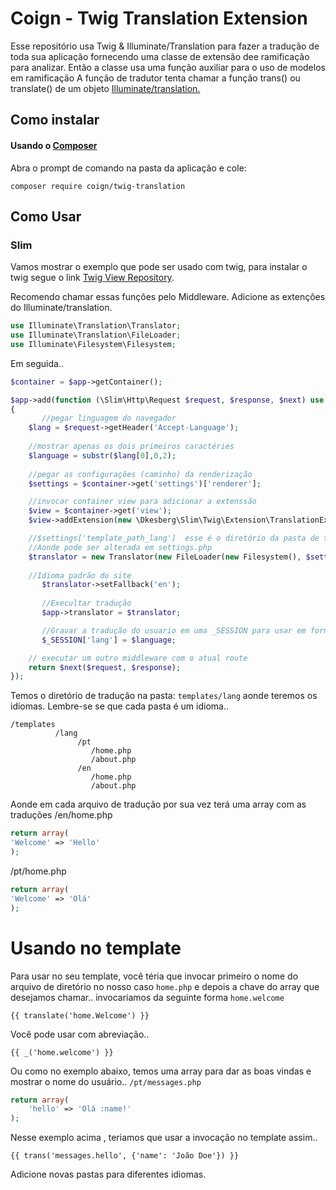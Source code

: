 # Coign - Twig Translation Extension

Esse repositório usa Twig & Illuminate/Translation para fazer a tradução de toda sua aplicação
fornecendo uma classe de extensão dee ramificação para analizar. Então a classe usa uma função auxiliar para o uso de modelos em ramificação
 A função de tradutor tenta chamar a função trans() ou translate() de um objeto  [Illuminate/translation.](https://github.com/illuminate/translation)
## Como instalar

#### Usando o [Composer](http://getcomposer.org/)

Abra o prompt de comando na pasta da aplicação e cole:
```
composer require coign/twig-translation
```
  

## Como Usar

### Slim

Vamos mostrar o exemplo que pode ser usado com twig, para instalar o twig segue o link [Twig View Repository](https://github.com/slimphp/Twig-View).

Recomendo chamar essas funções pelo Middleware.
Adicione as extenções do Illuminate/translation.
```php
use Illuminate\Translation\Translator;
use Illuminate\Translation\FileLoader;
use Illuminate\Filesystem\Filesystem;
```

Em seguida..
```php
$container = $app->getContainer();

$app->add(function (\Slim\Http\Request $request, $response, $next) use ($app,$container)
{
	   //pegar linguagem do navegador
    $lang = $request->getHeader('Accept-Language');
    
    //mostrar apenas os dois primeiros caractéries
    $language = substr($lang[0],0,2);
    
    //pegar as configurações (caminho) da renderização
    $settings = $container->get('settings')['renderer'];

    //invocar container view para adicionar a extenssão
    $view = $container->get('view');
    $view->addExtension(new \Dkesberg\Slim\Twig\Extension\TranslationExtension());

    //$settings['template_path_lang']  esse é o diretório da pasta de tradução
    //Aonde pode ser alterada em settings.php
    $translator = new Translator(new FileLoader(new Filesystem(), $settings['template_path_lang']), $language);
    
    //Idioma padrão do site
	   $translator->setFallback('en');
    
	   //Execultar tradução
	   $app->translator = $translator;

	   //Gravar a tradução do usuario em uma _SESSION para usar em formularios navegador etc..
	   $_SESSION['lang'] = $language;

    // executar um outro middleware com o atual route
    return $next($request, $response);
});
```
Temos o diretório de tradução na pasta: ```templates/lang``` aonde teremos os idiomas.
Lembre-se se que cada pasta é um idioma..
```
/templates
          /lang
               /pt
                  /home.php
                  /about.php
               /en
                  /home.php
                  /about.php
```
Aonde em cada arquivo de tradução por sua vez terá uma array com as traduções
/en/home.php
```php
return array(
'Welcome' => 'Hello'
); 
```
/pt/home.php
```php
return array(
'Welcome' => 'Olá'
); 
```

# Usando no template
Para usar no seu template, você téria que invocar primeiro o nome do arquivo de diretório no nosso caso 
```home.php``` 
e depois a chave do array que desejamos chamar..
invocariamos da seguinte forma ```home.welcome```
```
{{ translate('home.Welcome') }}
```
Você pode usar com abreviação..
```
{{ _('home.welcome') }}
```
Ou como no exemplo abaixo, temos uma array para dar as boas vindas e mostrar o nome do usuário..
```/pt/messages.php```
```php
return array(
	'hello' => 'Olá :name!'
);
```
Nesse exemplo acima , teriamos que usar a invocação no template assim..
```
{{ trans('messages.hello', {'name': 'João Doe'}) }}
```

Adicione novas pastas para diferentes idiomas.
